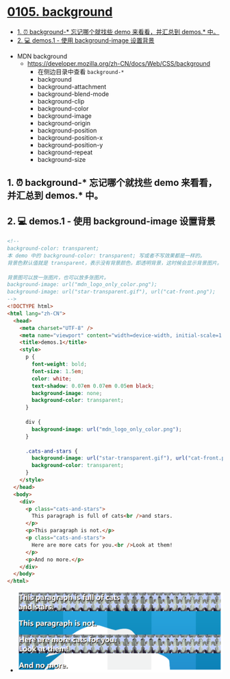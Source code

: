 # [0105. background](https://github.com/Tdahuyou/TNotes.html-css-js/tree/main/notes/0105.%20background)

<!-- region:toc -->

- [1. ⏰ background-* 忘记哪个就找些 demo 来看看，并汇总到 demos.* 中。](#1--background--忘记哪个就找些-demo-来看看并汇总到-demos-中)
- [2. 💻 demos.1 - 使用 background-image 设置背景](#2--demos1---使用-background-image-设置背景)

<!-- endregion:toc -->
- MDN background
  - https://developer.mozilla.org/zh-CN/docs/Web/CSS/background
    - 在侧边目录中查看 `background-*`
    - background
    - background-attachment
    - background-blend-mode
    - background-clip
    - background-color
    - background-image
    - background-origin
    - background-position
    - background-position-x
    - background-position-y
    - background-repeat
    - background-size

## 1. ⏰ background-* 忘记哪个就找些 demo 来看看，并汇总到 demos.* 中。

## 2. 💻 demos.1 - 使用 background-image 设置背景

```html
<!-- 
background-color: transparent;
本 demo 中的 background-color: transparent; 写或者不写效果都是一样的。
背景色默认值就是 transparent，表示没有背景颜色，即透明背景，这时候会显示背景图片。

背景图可以放一张图片，也可以放多张图片。
background-image: url("mdn_logo_only_color.png");
background-image: url("star-transparent.gif"), url("cat-front.png");
-->
<!DOCTYPE html>
<html lang="zh-CN">
  <head>
    <meta charset="UTF-8" />
    <meta name="viewport" content="width=device-width, initial-scale=1.0" />
    <title>demos.1</title>
    <style>
      p {
        font-weight: bold;
        font-size: 1.5em;
        color: white;
        text-shadow: 0.07em 0.07em 0.05em black;
        background-image: none;
        background-color: transparent;
      }

      div {
        background-image: url("mdn_logo_only_color.png");
      }

      .cats-and-stars {
        background-image: url("star-transparent.gif"), url("cat-front.png");
        background-color: transparent;
      }
    </style>
  </head>
  <body>
    <div>
      <p class="cats-and-stars">
        This paragraph is full of cats<br />and stars.
      </p>
      <p>This paragraph is not.</p>
      <p class="cats-and-stars">
        Here are more cats for you.<br />Look at them!
      </p>
      <p>And no more.</p>
    </div>
  </body>
</html>
```

- ![](assets/2024-12-03-15-23-27.png)
